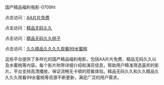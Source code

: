 国产精品福利电影-0709ht

点击访问：<a href="https://heiliaozj3tjd.pages.dev">AA片片免费</a>

点击访问：<a href="https://heiliaoe8ajia.pages.dev">精品无码久久</a>

点击访问：<a href="https://heiliaoxqkkct.pages.dev">精品无码久久桃子</a>

点击访问：<a href="https://heiliaoxwd5i8.pages.dev">久久精品久久久久观看99水蜜桃</a>

这些平台提供了多样化的国产精品福利电影，包括AA片片免费、精品无码久久以及水蜜桃等内容。每个影片附带详细介绍和演员信息，帮助用户精准筛选喜欢的影片。平台支持高清播放，保证流畅无卡顿的观看体验。精品无码久久和久久精品久久久久观看99水蜜桃等资源不断更新，满足广泛的用户需求。

<span style="display:none;">[Canonical link](https://github.com/no20250709/no3 ）</span>
